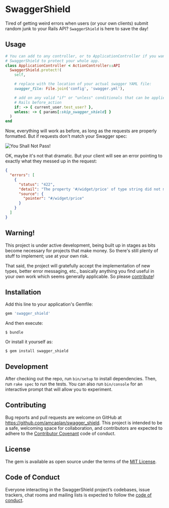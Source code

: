 # SwaggerShield

Tired of getting weird errors when users (or your own clients) submit random
junk to your Rails API?  `SwaggerShield` is here to save the day!

## Usage

```ruby
# You can add to any controller, or to ApplicationController if you want
# SwaggerShield to protect your whole app.
class ApplicationController < ActionController::API
  SwaggerShield.protect!(
    self,

    # replace with the location of your actual swagger YAML file:
    swagger_file: File.join('config', 'swagger.yml'),

    # add on any valid "if" or "unless" conditionals that can be applied to a
    # Rails before_action
    if: -> { current_user.test_user? },
    unless: -> { params[:skip_swagger_shield] }
  )
end
```

Now, everything will work as before, as long as the requests are properly
formatted.  But if requests don't match your Swagger spec:

![You Shall Not Pass!](https://media.giphy.com/media/njYrp176NQsHS/giphy.gif)

OK, maybe it's not that dramatic.  But your client will see an error pointing to
exactly what they messed up in the request:

```json
{
  "errors": [
    {
      "status": "422",
      "detail": "The property '#/widget/price' of type string did not match the following type: integer",
      "source": {
        "pointer": "#/widget/price"
      }
    }
  ]
}
```

## Warning!

This project is under active development, being built up in stages as bits
become necessary for projects that make money.  So there's still plenty of stuff
to implement; use at your own risk.

That said, the project will gratefully accept the implementation of new types,
better error messaging, etc., basically anything you find useful in your own
work which seems generally applicable.  So please [contribute](#development)!

## Installation

Add this line to your application's Gemfile:

```ruby
gem 'swagger_shield'
```

And then execute:

    $ bundle

Or install it yourself as:

    $ gem install swagger_shield

## Development

After checking out the repo, run `bin/setup` to install dependencies. Then, run `rake spec` to run the tests. You can also run `bin/console` for an interactive prompt that will allow you to experiment.

## Contributing

Bug reports and pull requests are welcome on GitHub at https://github.com/amcaplan/swagger_shield. This project is intended to be a safe, welcoming space for collaboration, and contributors are expected to adhere to the [Contributor Covenant](http://contributor-covenant.org) code of conduct.

## License

The gem is available as open source under the terms of the [MIT License](http://opensource.org/licenses/MIT).

## Code of Conduct

Everyone interacting in the SwaggerShield project’s codebases, issue trackers, chat rooms and mailing lists is expected to follow the [code of conduct](https://github.com/amcaplan/swagger_shield/blob/master/CODE_OF_CONDUCT.md).

